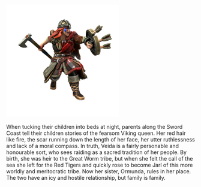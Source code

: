 ![](../../_assets/people/uthgardt/veida-vikinginn.png)

When tucking their children into beds at night, parents along the Sword Coast tell their children stories of the fearsom Viking queen. Her red hair like fire, the scar running down the length of her face, her utter ruthlessness and lack of a moral compass. In truth, Veida is a fairly personable and honourable sort, who sees raiding as a sacred tradition of her people. By birth, she was heir to the Great Worm tribe, but when she felt the call of the sea she left for the Red Tigers and quickly rose to become Jarl of this more worldly and meritocratic tribe. Now her sister, Ormunda, rules in her place. The two have an icy and hostile relationship, but family is family.